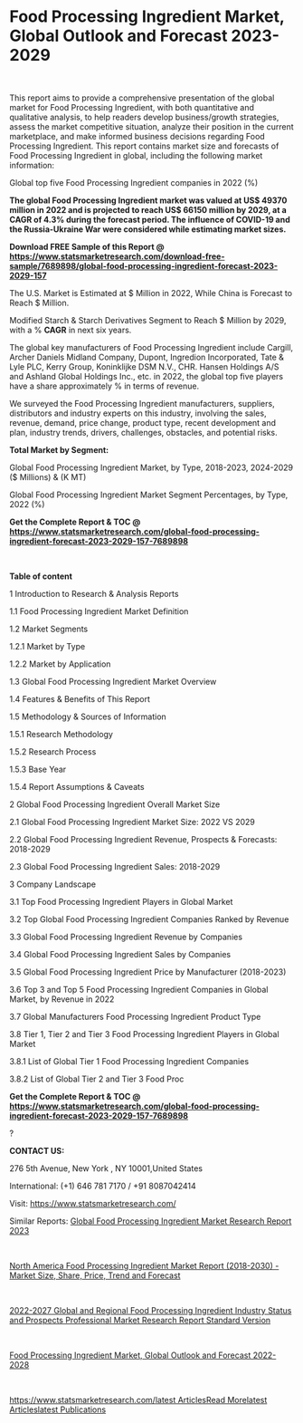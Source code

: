 <h1>Food Processing Ingredient Market, Global Outlook and Forecast 2023-2029</h1><br/><p>This report aims to provide a comprehensive presentation of the global market for Food Processing Ingredient, with both quantitative and qualitative analysis, to help readers develop business/growth strategies, assess the market competitive situation, analyze their position in the current marketplace, and make informed business decisions regarding Food Processing Ingredient. This report contains market size and forecasts of Food Processing Ingredient in global, including the following market information:</p>
 
 
 
 <p>Global top five Food Processing Ingredient companies in 2022 (%)</p>
 
 
 
 <p><strong>The global Food Processing Ingredient market was valued at US$ 49370 million in 2022 and is projected to reach US$ 66150 million by 2029, at a <strong>CAGR</strong> of 4.3% during the forecast period. The influence of COVID-19 and the Russia-Ukraine War were considered while estimating market sizes.</strong></p>
 
 
 
 <p><strong>Download FREE Sample of this Report @ <a href="https://www.statsmarketresearch.com/download-free-sample/7689898/global-food-processing-ingredient-forecast-2023-2029-157">https://www.statsmarketresearch.com/download-free-sample/7689898/global-food-processing-ingredient-forecast-2023-2029-157</a></strong></p>
 
 
 
 <p>The U.S. Market is Estimated at $ Million in 2022, While China is Forecast to Reach $ Million.</p>
 
 
 
 <p>Modified Starch & Starch Derivatives Segment to Reach $ Million by 2029, with a % <strong>CAGR</strong> in next six years.</p>
 
 
 
 <p>The global key manufacturers of Food Processing Ingredient include Cargill, Archer Daniels Midland Company, Dupont, Ingredion Incorporated, Tate & Lyle PLC, Kerry Group, Koninklijke DSM N.V., CHR. Hansen Holdings A/S and Ashland Global Holdings Inc., etc. in 2022, the global top five players have a share approximately % in terms of revenue.</p>
 
 
 
 <p>We surveyed the Food Processing Ingredient manufacturers, suppliers, distributors and industry experts on this industry, involving the sales, revenue, demand, price change, product type, recent development and plan, industry trends, drivers, challenges, obstacles, and potential risks.</p>
 
 
 
 <p><strong>Total Market by Segment:</strong></p>
 
 
 
 <p>Global Food Processing Ingredient Market, by Type, 2018-2023, 2024-2029 ($ Millions) & (K MT)</p>
 
 
 
 <p>Global Food Processing Ingredient Market Segment Percentages, by Type, 2022 (%)</p>
 
 
 
 <div><b>Get the Complete Report & TOC @ <a href="https://www.statsmarketresearch.com/global-food-processing-ingredient-forecast-2023-2029-157-7689898">https://www.statsmarketresearch.com/global-food-processing-ingredient-forecast-2023-2029-157-7689898</a></b></div>
 
 
 
 <p><br />
 
 <b>Table of content</b></p>
 
 
 
 <p>1 Introduction to Research & Analysis Reports<br />
 
 1.1 Food Processing Ingredient Market Definition<br />
 
 1.2 Market Segments<br />
 
 1.2.1 Market by Type<br />
 
 1.2.2 Market by Application<br />
 
 1.3 Global Food Processing Ingredient Market Overview<br />
 
 1.4 Features & Benefits of This Report<br />
 
 1.5 Methodology & Sources of Information<br />
 
 1.5.1 Research Methodology<br />
 
 1.5.2 Research Process<br />
 
 1.5.3 Base Year<br />
 
 1.5.4 Report Assumptions & Caveats<br />
 
 2 Global Food Processing Ingredient Overall Market Size<br />
 
 2.1 Global Food Processing Ingredient Market Size: 2022 VS 2029<br />
 
 2.2 Global Food Processing Ingredient Revenue, Prospects & Forecasts: 2018-2029<br />
 
 2.3 Global Food Processing Ingredient Sales: 2018-2029<br />
 
 3 Company Landscape<br />
 
 3.1 Top Food Processing Ingredient Players in Global Market<br />
 
 3.2 Top Global Food Processing Ingredient Companies Ranked by Revenue<br />
 
 3.3 Global Food Processing Ingredient Revenue by Companies<br />
 
 3.4 Global Food Processing Ingredient Sales by Companies<br />
 
 3.5 Global Food Processing Ingredient Price by Manufacturer (2018-2023)<br />
 
 3.6 Top 3 and Top 5 Food Processing Ingredient Companies in Global Market, by Revenue in 2022<br />
 
 3.7 Global Manufacturers Food Processing Ingredient Product Type<br />
 
 3.8 Tier 1, Tier 2 and Tier 3 Food Processing Ingredient Players in Global Market<br />
 
 3.8.1 List of Global Tier 1 Food Processing Ingredient Companies<br />
 
 3.8.2 List of Global Tier 2 and Tier 3 Food Proc</p>
 
 
 
 <div><b>Get the Complete Report & TOC @ <a href="https://www.statsmarketresearch.com/global-food-processing-ingredient-forecast-2023-2029-157-7689898">https://www.statsmarketresearch.com/global-food-processing-ingredient-forecast-2023-2029-157-7689898</a></b></div>
 
 
 
 <p>? </p>
 
 
 
 <p><b>CONTACT US:</b><br />
 
 276 5th Avenue, New York , NY 10001,United States<br />
 
 International: (+1) 646 781 7170 / +91 8087042414<br />
 
 Visit: <a href="https://www.statsmarketresearch.com/">https://www.statsmarketresearch.com/</a><br />
 
 Similar Reports: <a href="https://www.statsmarketresearch.com/global-food-processing-ingredient-forecast-2023-2029-157-7689898">Global Food Processing Ingredient Market Research Report 2023</a><br />
 
 <br />
 
 <a href="https://www.statsmarketresearch.com/global-food-processing-ingredient-forecast-2023-2029-157-7689898">North America Food Processing Ingredient Market Report (2018-2030) - Market Size, Share, Price, Trend and Forecast</a><br />
 
 <br />
 
 <a href="https://www.statsmarketresearch.com/global-food-processing-ingredient-forecast-2023-2029-157-7689898">2022-2027 Global and Regional Food Processing Ingredient Industry Status and Prospects Professional Market Research Report Standard Version</a><br />
 
 <br />
 
 <a href="https://www.statsmarketresearch.com/global-food-processing-ingredient-forecast-2023-2029-157-7689898">Food Processing Ingredient Market, Global Outlook and Forecast 2022-2028</a><br />
 
 <br />
 
 <a href="https://gyeongbokgung.com">https://www.statsmarketresearch.com/</a><a href="https://hallyeomaritime.com">latest Articles</a><a href="https://jingwansa.com">Read More</a><a href="https://nguoiviet.jp/">latest Articles</a><a href="https://www.intelmarketresearch.com/">latest Publications</a></p>